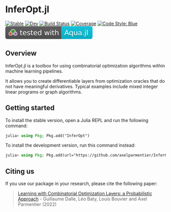 # InferOpt.jl

[![Stable](https://img.shields.io/badge/docs-stable-blue.svg)](https://axelparmentier.github.io/InferOpt.jl/stable)
[![Dev](https://img.shields.io/badge/docs-dev-blue.svg)](https://axelparmentier.github.io/InferOpt.jl/dev)
[![Build Status](https://github.com/axelparmentier/InferOpt.jl/actions/workflows/CI.yml/badge.svg?branch=main)](https://github.com/axelparmentier/InferOpt.jl/actions/workflows/CI.yml?query=branch%3Amain)
[![Coverage](https://codecov.io/gh/axelparmentier/InferOpt.jl/branch/main/graph/badge.svg)](https://codecov.io/gh/axelparmentier/InferOpt.jl)
[![Code Style: Blue](https://img.shields.io/badge/code%20style-blue-4495d1.svg)](https://github.com/invenia/BlueStyle)
[![Aqua QA](https://raw.githubusercontent.com/JuliaTesting/Aqua.jl/master/badge.svg)](https://github.com/JuliaTesting/Aqua.jl)

## Overview

InferOpt.jl is a toolbox for using combinatorial optimization algorithms within machine learning pipelines.

It allows you to create differentiable layers from optimization oracles that do not have meaningful derivatives.
Typical examples include mixed integer linear programs or graph algorithms.

## Getting started

To install the stable version, open a Julia REPL and run the following command:

```julia
julia> using Pkg; Pkg.add("InferOpt")
```

To install the development version, run this command instead:

```julia
julia> using Pkg; Pkg.add(url="https://github.com/axelparmentier/InferOpt.jl")
```

## Citing us

If you use our package in your research, please cite the following paper:

> [Learning with Combinatorial Optimization Layers: a Probabilistic Approach](https://arxiv.org/abs/2207.13513) - Guillaume Dalle, Léo Baty, Louis Bouvier and Axel Parmentier (2022)
